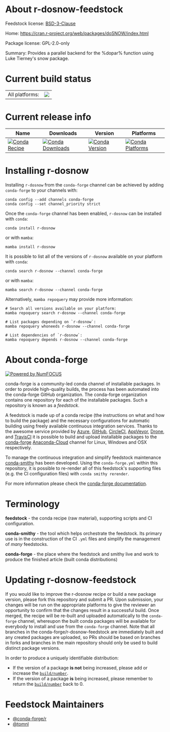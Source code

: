About r-dosnow-feedstock
========================

Feedstock license: [BSD-3-Clause](https://github.com/conda-forge/r-dosnow-feedstock/blob/main/LICENSE.txt)

Home: https://cran.r-project.org/web/packages/doSNOW/index.html

Package license: GPL-2.0-only

Summary: Provides a parallel backend for the %dopar% function using Luke Tierney's snow package.

Current build status
====================


<table><tr><td>All platforms:</td>
    <td>
      <a href="https://dev.azure.com/conda-forge/feedstock-builds/_build/latest?definitionId=4931&branchName=main">
        <img src="https://dev.azure.com/conda-forge/feedstock-builds/_apis/build/status/r-dosnow-feedstock?branchName=main">
      </a>
    </td>
  </tr>
</table>

Current release info
====================

| Name | Downloads | Version | Platforms |
| --- | --- | --- | --- |
| [![Conda Recipe](https://img.shields.io/badge/recipe-r--dosnow-green.svg)](https://anaconda.org/conda-forge/r-dosnow) | [![Conda Downloads](https://img.shields.io/conda/dn/conda-forge/r-dosnow.svg)](https://anaconda.org/conda-forge/r-dosnow) | [![Conda Version](https://img.shields.io/conda/vn/conda-forge/r-dosnow.svg)](https://anaconda.org/conda-forge/r-dosnow) | [![Conda Platforms](https://img.shields.io/conda/pn/conda-forge/r-dosnow.svg)](https://anaconda.org/conda-forge/r-dosnow) |

Installing r-dosnow
===================

Installing `r-dosnow` from the `conda-forge` channel can be achieved by adding `conda-forge` to your channels with:

```
conda config --add channels conda-forge
conda config --set channel_priority strict
```

Once the `conda-forge` channel has been enabled, `r-dosnow` can be installed with `conda`:

```
conda install r-dosnow
```

or with `mamba`:

```
mamba install r-dosnow
```

It is possible to list all of the versions of `r-dosnow` available on your platform with `conda`:

```
conda search r-dosnow --channel conda-forge
```

or with `mamba`:

```
mamba search r-dosnow --channel conda-forge
```

Alternatively, `mamba repoquery` may provide more information:

```
# Search all versions available on your platform:
mamba repoquery search r-dosnow --channel conda-forge

# List packages depending on `r-dosnow`:
mamba repoquery whoneeds r-dosnow --channel conda-forge

# List dependencies of `r-dosnow`:
mamba repoquery depends r-dosnow --channel conda-forge
```


About conda-forge
=================

[![Powered by
NumFOCUS](https://img.shields.io/badge/powered%20by-NumFOCUS-orange.svg?style=flat&colorA=E1523D&colorB=007D8A)](https://numfocus.org)

conda-forge is a community-led conda channel of installable packages.
In order to provide high-quality builds, the process has been automated into the
conda-forge GitHub organization. The conda-forge organization contains one repository
for each of the installable packages. Such a repository is known as a *feedstock*.

A feedstock is made up of a conda recipe (the instructions on what and how to build
the package) and the necessary configurations for automatic building using freely
available continuous integration services. Thanks to the awesome service provided by
[Azure](https://azure.microsoft.com/en-us/services/devops/), [GitHub](https://github.com/),
[CircleCI](https://circleci.com/), [AppVeyor](https://www.appveyor.com/),
[Drone](https://cloud.drone.io/welcome), and [TravisCI](https://travis-ci.com/)
it is possible to build and upload installable packages to the
[conda-forge](https://anaconda.org/conda-forge) [Anaconda-Cloud](https://anaconda.org/)
channel for Linux, Windows and OSX respectively.

To manage the continuous integration and simplify feedstock maintenance
[conda-smithy](https://github.com/conda-forge/conda-smithy) has been developed.
Using the ``conda-forge.yml`` within this repository, it is possible to re-render all of
this feedstock's supporting files (e.g. the CI configuration files) with ``conda smithy rerender``.

For more information please check the [conda-forge documentation](https://conda-forge.org/docs/).

Terminology
===========

**feedstock** - the conda recipe (raw material), supporting scripts and CI configuration.

**conda-smithy** - the tool which helps orchestrate the feedstock.
                   Its primary use is in the construction of the CI ``.yml`` files
                   and simplify the management of *many* feedstocks.

**conda-forge** - the place where the feedstock and smithy live and work to
                  produce the finished article (built conda distributions)


Updating r-dosnow-feedstock
===========================

If you would like to improve the r-dosnow recipe or build a new
package version, please fork this repository and submit a PR. Upon submission,
your changes will be run on the appropriate platforms to give the reviewer an
opportunity to confirm that the changes result in a successful build. Once
merged, the recipe will be re-built and uploaded automatically to the
`conda-forge` channel, whereupon the built conda packages will be available for
everybody to install and use from the `conda-forge` channel.
Note that all branches in the conda-forge/r-dosnow-feedstock are
immediately built and any created packages are uploaded, so PRs should be based
on branches in forks and branches in the main repository should only be used to
build distinct package versions.

In order to produce a uniquely identifiable distribution:
 * If the version of a package **is not** being increased, please add or increase
   the [``build/number``](https://docs.conda.io/projects/conda-build/en/latest/resources/define-metadata.html#build-number-and-string).
 * If the version of a package **is** being increased, please remember to return
   the [``build/number``](https://docs.conda.io/projects/conda-build/en/latest/resources/define-metadata.html#build-number-and-string)
   back to 0.

Feedstock Maintainers
=====================

* [@conda-forge/r](https://github.com/conda-forge/r/)
* [@tomnl](https://github.com/tomnl/)

